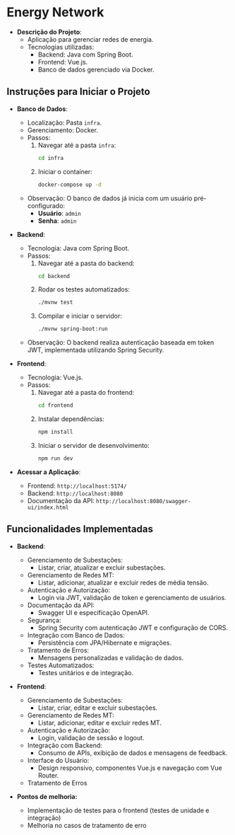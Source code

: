 # Energy Network

- **Descrição do Projeto**:
    - Aplicação para gerenciar redes de energia.
    - Tecnologias utilizadas:
        - Backend: Java com Spring Boot.
        - Frontend: Vue.js.
        - Banco de dados gerenciado via Docker.

## Instruções para Iniciar o Projeto

- **Banco de Dados**:
    - Localização: Pasta `infra`.
    - Gerenciamento: Docker.
    - Passos:
        1. Navegar até a pasta `infra`:
             ```bash
             cd infra
             ```
        2. Iniciar o container:
             ```bash
             docker-compose up -d
             ```
    - Observação: O banco de dados já inicia com um usuário pré-configurado:
        - **Usuário**: `admin`
        - **Senha**: `admin`
- **Backend**:
    - Tecnologia: Java com Spring Boot.
    - Passos:
        1. Navegar até a pasta do backend:
            ```bash
            cd backend
            ```
        2. Rodar os testes automatizados:
            ```bash
            ./mvnw test
            ```
        3. Compilar e iniciar o servidor:
            ```bash
            ./mvnw spring-boot:run
            ```
    - Observação: O backend realiza autenticação baseada em token JWT, implementada utilizando Spring Security.

- **Frontend**:
    - Tecnologia: Vue.js.
    - Passos:
        1. Navegar até a pasta do frontend:
             ```bash
             cd frontend
             ```
        2. Instalar dependências:
             ```bash
             npm install
             ```
        3. Iniciar o servidor de desenvolvimento:
             ```bash
             npm run dev
             ```

- **Acessar a Aplicação**:
    - Frontend: `http://localhost:5174/`
    - Backend: `http://localhost:8080`
    - Documentação da API: `http://localhost:8080/swagger-ui/index.html`

## Funcionalidades Implementadas

- **Backend**:
    - Gerenciamento de Subestações:
        - Listar, criar, atualizar e excluir subestações.
    - Gerenciamento de Redes MT:
        - Listar, adicionar, atualizar e excluir redes de média tensão.
    - Autenticação e Autorização:
        - Login via JWT, validação de token e gerenciamento de usuários.
    - Documentação da API:
        - Swagger UI e especificação OpenAPI.
    - Segurança:
        - Spring Security com autenticação JWT e configuração de CORS.
    - Integração com Banco de Dados:
        - Persistência com JPA/Hibernate e migrações.
    - Tratamento de Erros:
        - Mensagens personalizadas e validação de dados.
    - Testes Automatizados:
        - Testes unitários e de integração.

- **Frontend**:
    - Gerenciamento de Subestações:
        - Listar, criar, editar e excluir subestações.
    - Gerenciamento de Redes MT:
        - Listar, adicionar, editar e excluir redes MT.
    - Autenticação e Autorização:
        - Login, validação de sessão e logout.
    - Integração com Backend:
        - Consumo de APIs, exibição de dados e mensagens de feedback.
    - Interface do Usuário:
        - Design responsivo, componentes Vue.js e navegação com Vue Router.
    - Tratamento de Erros

- **Pontos de melhoria:**
    - Implementação de testes para o frontend (testes de unidade e integração)
    - Melhoria no casos de tratamento de erro